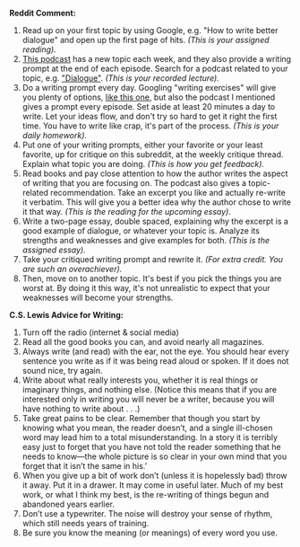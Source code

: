 **Reddit Comment:**
1. Read up on your first topic by using Google, e.g. "How to write better dialogue" and open up the first page of hits. _(This is your assigned reading)._
2. [This podcast](http://www.writingexcuses.com/) has a new topic each week, and they also provide a writing prompt at the end of each episode. Search for a podcast related to your topic, e.g. ["Dialogue"](http://www.writingexcuses.com/tag/dialog/). _(This is your recorded lecture)._
3. Do a writing prompt every day. Googling "writing exercises" will give you plenty of options, [like this one](http://writingexercises.co.uk/index.php), but also the podcast I mentioned gives a prompt every episode. Set aside at least 20 minutes a day to write. Let your ideas flow, and don't try so hard to get it right the first time. You have to write like crap, it's part of the process. _(This is your daily homework)._
4. Put one of your writing prompts, either your favorite or your least favorite, up for critique on this subreddit, at the weekly critique thread. Explain what topic you are doing. _(This is how you get feedback)._
5. Read books and pay close attention to how the author writes the aspect of writing that you are focusing on. The podcast also gives a topic-related recommendation. Take an excerpt you like and actually re-write it verbatim. This will give you a better idea why the author chose to write it that way. _(This is the reading for the upcoming essay)._
6. Write a two-page essay, double spaced, explaining why the excerpt is a good example of dialogue, or whatever your topic is. Analyze its strengths and weaknesses and give examples for both. _(This is the assigned essay)._
7. Take your critiqued writing prompt and rewrite it. _(For extra credit. You are such an overachiever)._
8. Then, move on to another topic. It's best if you pick the things you are worst at. By doing it this way, it's not unrealistic to expect that your weaknesses will become your strengths.

**C.S. Lewis Advice for Writing:**
1. Turn off the radio (internet & social media)
2. Read all the good books you can, and avoid nearly all magazines.
3. Always write (and read) with the ear, not the eye. You should hear every sentence you write as if it was being read aloud or spoken. If it does not sound nice, try again.
4. Write about what really interests you, whether it is real things or imaginary things, and nothing else. (Notice this means that if you are interested only in writing you will never be a writer, because you will have nothing to write about . . .)
5. Take great pains to be clear. Remember that though you start by knowing what you mean, the reader doesn’t, and a single ill-chosen word may lead him to a total misunderstanding. In a story it is terribly easy just to forget that you have not told the reader something that he needs to know—the whole picture is so clear in your own mind that you forget that it isn’t the same in his.’
6. When you give up a bit of work don’t (unless it is hopelessly bad) throw it away. Put it in a drawer. It may come in useful later. Much of my best work, or what I think my best, is the re-writing of things begun and abandoned years earlier.
7. Don’t use a typewriter. The noise will destroy your sense of rhythm, which still needs years of training.
8. Be sure you know the meaning (or meanings) of every word you use.